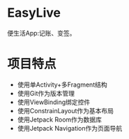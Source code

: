 # EasyLive
便生活App:记账、变签。

# 项目特点
* 使用单Activity+多Fragment结构
* 使用Git作为版本管理
* 使用ViewBinding绑定控件
* 使用ConstrainLayout作为基本布局
* 使用Jetpack Room作为数据库
* 使用Jetpack Navigation作为页面导航
